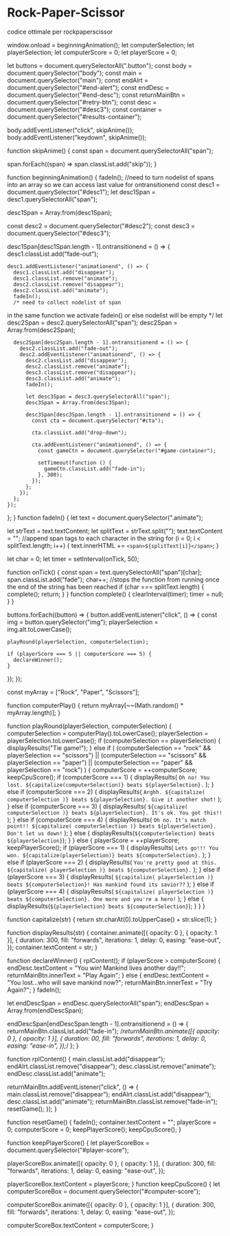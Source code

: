 # Rock-Paper-Scissor

codice ottimale per rockpaperscissor

window.onload = beginningAnimation();
let computerSelection;
let playerSelection;
let computerScore = 0;
let playerScore = 0;

let buttons = document.querySelectorAll(".button");
const body = document.querySelector("body");
const main = document.querySelector("main");
const endAlrt = document.querySelector("#end-alert");
const endDesc = document.querySelector("#end-desc");
const returnMainBtn = document.querySelector("#retry-btn");
const desc = document.querySelector("#desc3");
const container = document.querySelector("#results-container");

body.addEventListener("click", skipAnime());
body.addEventListener("keydown", skipAnime());

function skipAnime() {
  const span = document.querySelectorAll("span");

  span.forEach((span) => span.classList.add("skip"));
}

function beginningAnimation() {
  fadeIn();
  //need to turn nodelist of spans into an array so we can access last value for ontransitionend
  const desc1 = document.querySelector("#desc1");
  let desc1Span = desc1.querySelectorAll("span");

  desc1Span = Array.from(desc1Span);

  const desc2 = document.querySelector("#desc2");
  const desc3 = document.querySelector("#desc3");

  desc1Span[desc1Span.length - 1].ontransitionend = () => {
    desc1.classList.add("fade-out");

    desc1.addEventListener("animationend", () => {
      desc1.classList.add("disappear");
      desc1.classList.remove("animate");
      desc2.classList.remove("disappear");
      desc2.classList.add("animate");
      fadeIn();
      /* need to collect nodelist of span 
in the same function we activate fadein()
or else nodelist will be empty */
      let desc2Span = desc2.querySelectorAll("span");
      desc2Span = Array.from(desc2Span);

      desc2Span[desc2Span.length - 1].ontransitionend = () => {
        desc2.classList.add("fade-out");
        desc2.addEventListener("animationend", () => {
          desc2.classList.add("disappear");
          desc2.classList.remove("animate");
          desc3.classList.remove("disappear");
          desc3.classList.add("animate");
          fadeIn();

          let desc3Span = desc3.querySelectorAll("span");
          desc3Span = Array.from(desc3Span);

          desc3Span[desc3Span.length - 1].ontransitionend = () => {
            const cta = document.querySelector("#cta");

            cta.classList.add("drop-down");

            cta.addEventListener("animationend", () => {
              const gameCtn = document.querySelector("#game-container");

              setTimeout(function () {
                gameCtn.classList.add("fade-in");
              }, 300);
            });
          };
        });
      };
    });
  };
}
function fadeIn() {
  let text = document.querySelector(".animate");

  let strText = text.textContent;
  let splitText = strText.split("");
  text.textContent = "";
  //append span tags to each character in the string
  for (i = 0; i < splitText.length; i++) {
    text.innerHTML += `<span>${splitText[i]}</span>`;
  }

  let char = 0;
  let timer = setInterval(onTick, 50);

  function onTick() {
    const span = text.querySelectorAll("span")[char];
    span.classList.add("fade");
    char++;
    //stops the function from running once the end of the string has been reached
    if (char === splitText.length) {
      complete();
      return;
    }
  }
  function complete() {
    clearInterval(timer);
    timer = null;
  }
}

buttons.forEach((button) => {
  button.addEventListener("click", () => {
    const img = button.querySelector("img");
    playerSelection = img.alt.toLowerCase();

    playRound(playerSelection, computerSelection);

    if (playerScore === 5 || computerScore === 5) {
      declareWinner();
    }
  });
});

const myArray = ["Rock", "Paper", "Scissors"];

function computerPlay() {
  return myArray[~~(Math.random() * myArray.length)];
}

function playRound(playerSelection, computerSelection) {
  computerSelection = computerPlay().toLowerCase();
  playerSelection = playerSelection.toLowerCase();
  if (computerSelection == playerSelection) {
    displayResults("Tie game!");
  } else if (
    (computerSelection == "rock" && playerSelection == "scissors") ||
    (computerSelection == "scissors" && playerSelection == "paper") ||
    (computerSelection == "paper" && playerSelection == "rock")
  ) {
    computerScore = ++computerScore;
    keepCpuScore();
    if (computerScore === 1) {
      displayResults(
        `Oh no! You lost.
        ${capitalize(computerSelection)} beats ${playerSelection}.`
      );
    } else if (computerScore === 2) {
      displayResults(
        `Arghh. ${capitalize(
          computerSelection
        )} beats ${playerSelection}. Give it another shot!`
      );
    } else if (computerScore === 3) {
      displayResults(
        `${capitalize(
          computerSelection
        )} beats ${playerSelection}. It's ok. You got this!!`
      );
    } else if (computerScore === 4) {
      displayResults(
        `Oh no. It's match point!! ${capitalize(
          computerSelection
        )} beats ${playerSelection}. Don't let us down!`
      );
    } else {
      displayResults(`${computerSelection} beats ${playerSelection}`);
    }
  } else {
    playerScore = ++playerScore;
    keepPlayerScore();
    if (playerScore === 1) {
      displayResults(
        `Lets go!!! You won.
        ${capitalize(playerSelection)} beats ${computerSelection}.`
      );
    } else if (playerScore === 2) {
      displayResults(
        `You're pretty good at this. ${capitalize(
          playerSelection
        )} beats ${computerSelection}.`
      );
    } else if (playerScore === 3) {
      displayResults(
        `${capitalize(
          playerSelection
        )} beats ${computerSelection}! Has mankind found its savior??`
      );
    } else if (playerScore === 4) {
      displayResults(
        `${capitalize(
          playerSelection
        )} beats ${computerSelection}. One more and you're a hero!`
      );
    } else {
      displayResults(`${playerSelection} beats ${computerSelection}`);
    }
  }
}

function capitalize(str) {
  return str.charAt(0).toUpperCase() + str.slice(1);
}

function displayResults(str) {
  container.animate([{ opacity: 0 }, { opacity: 1 }], {
    duration: 300,
    fill: "forwards",
    iterations: 1,
    delay: 0,
    easing: "ease-out",
  });
  container.textContent = str;
}

function declareWinner() {
  rplContent();
  if (playerScore > computerScore) {
    endDesc.textContent = "You win! Mankind lives another day!!";
    returnMainBtn.innerText = "Play Again";
  } else {
    endDesc.textContent = "You lost...who will save mankind now?";
    returnMainBtn.innerText = "Try Again?";
  }
  fadeIn();

  let endDescSpan = endDesc.querySelectorAll("span");
  endDescSpan = Array.from(endDescSpan);

  endDescSpan[endDescSpan.length - 1].ontransitionend = () => {
    returnMainBtn.classList.add("fade-in");
    /*returnMainBtn.animate([{ opacity: 0 }, { opacity: 1 }], {
      duration: 00,
      fill: "forwards",
      iterations: 1,
      delay: 0,
      easing: "ease-in",
    });*/
  };
}

function rplContent() {
  main.classList.add("disappear");
  endAlrt.classList.remove("disappear");
  desc.classList.remove("animate");
  endDesc.classList.add("animate");

  returnMainBtn.addEventListener("click", () => {
    main.classList.remove("disappear");
    endAlrt.classList.add("disappear");
    desc.classList.add("animate");
    returnMainBtn.classList.remove("fade-in");
    resetGame();
  });
}

function resetGame() {
  fadeIn();
  container.textContent = "";
  playerScore = 0;
  computerScore = 0;
  keepPlayerScore();
  keepCpuScore();
}

function keepPlayerScore() {
  let playerScoreBox = document.querySelector("#player-score");

  playerScoreBox.animate([{ opacity: 0 }, { opacity: 1 }], {
    duration: 300,
    fill: "forwards",
    iterations: 1,
    delay: 0,
    easing: "ease-out",
  });

  playerScoreBox.textContent = playerScore;
}
function keepCpuScore() {
  let computerScoreBox = document.querySelector("#computer-score");

  computerScoreBox.animate([{ opacity: 0 }, { opacity: 1 }], {
    duration: 300,
    fill: "forwards",
    iterations: 1,
    delay: 0,
    easing: "ease-out",
  });

  computerScoreBox.textContent = computerScore;
}